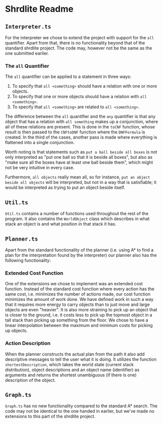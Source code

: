# Shrdlite Readme

## `Interpreter.ts`

For the interpreter we chose to extend the project with support for the `all` quantifier. Apart from that, there is no functionality beyond that of the standard shrdlite project. The code may, however not be the same as the one submitted earlier.

### The `all` Quantifier

The `all` quantifier can be applied to a statement in three ways:

1. To specify that `all <something>` should have a relation with one or more objects.
2. To specify that one or more objects should have a relation with `all <something>`.
3. To specify that `all <something>` are related to `all <something>`.

The difference between the `all` quantifier and the `any` quantifier is that any object that has a relation with `all something` makes up a conjunction, where all of these relations are present. This is done in the `toCNF` function, whose result is then passed to the `CNFtoDNF` function where the `DNFFormula` is created. In the third of the cases, another pass is made where everything is flattened into a single conjunction.

Worth noting is that statements such as `put a ball beside all boxes` is not only interpreted as "put one ball so that it is beside all boxes", but also as "make sure all the boxes have at least one ball beside them", which might not be very intuitive in every case.

Furthermore, `all objects` really mean all, so for instance, `put an object beside all objects` will be interpreted, but not in a way that is satisfiable; it would be interpreted as trying to put an object beside itself.

## `Util.ts`

`Util.ts` contains a number of functions used throughout the rest of the program. It also contains the `WorldObject` class which describes in what stack an object is and what position in that stack it has.

## `Planner.ts`

Apart from the standard functionality of the planner (i.e. using A* to find a plan for the interpretation found by the interpreter) our planner also has the following functionality:

### Extended Cost Function

One of the extensions we chose to implement was an extended cost function. Instead of the standard cost function where every action has the same cost, i.e. minimizes the number of actions made, our cost function minimizes the amount of work done. We have defined work in such a way that it requires more energy to carry objects than to just move and large objects are even "heavier". It is also more straining to pick up an object that is closer to the ground, i.e. it costs less to pick up the topmost object in a tall stack than picking up something from the floor. We chose to have a linear interpolation between the maximum and minimum costs for picking up objects.

### Action Description

When the planner constructs the actual plan from the path it also add descriptive messages to tell the user what it is doing. It utilizes the function `shortestDescription`, which takes the world state (current stack distribution), object descriptions and an object name (identifier) as arguments and returns the shortest unambiguous (if there is one) description of the object.

## `Graph.ts`

`Graph.ts` has no new functionality compared to the standard A* search. The code may not be identical to the one handed in earlier, but we've made no extensions to this part of the shrdlite project.

